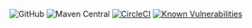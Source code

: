 
![GitHub](https://img.shields.io/github/license/nhojpatrick/nhojpatrick-sortpom-sortorderfile?style=plastic)
![Maven Central](https://img.shields.io/maven-central/v/com.github.nhojpatrick.qa/nhojpatrick-sortpom-sortorderfile)
[![CircleCI](https://circleci.com/gh/nhojpatrick/nhojpatrick-sortpom-sortorderfile/tree/develop.svg?style=svg)](https://circleci.com/gh/nhojpatrick/nhojpatrick-sortpom-sortorderfile/tree/develop)
[![Known Vulnerabilities](https://snyk.io/test/github/nhojpatrick/nhojpatrick-sortpom-sortorderfile/develop/badge.svg)](https://snyk.io/test/github/nhojpatrick/nhojpatrick-sortpom-sortorderfile/develop)
